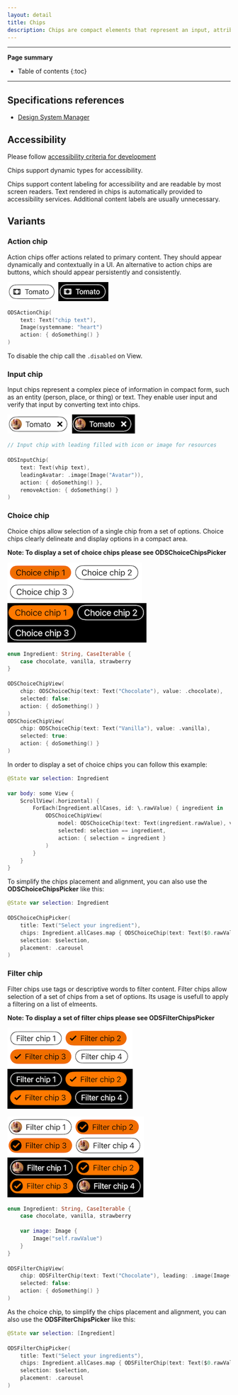 ```yaml
---
layout: detail
title: Chips
description: Chips are compact elements that represent an input, attribute, or action.
---
```


---

**Page summary**

* Table of contents
{:toc}

---

## Specifications references

- [Design System Manager](https://system.design.orange.com/0c1af118d/p/85a52b-components/b/1497a4)

## Accessibility

Please follow [accessibility criteria for development](https://a11y-guidelines.orange.com/en/mobile/ios/)

Chips support dynamic types for accessibility. 

Chips support content labeling for accessibility and are readable by most screen readers. Text rendered in chips is automatically provided to accessibility services. Additional content labels are usually unnecessary.

## Variants

### Action chip

Action chips offer actions related to primary content. They should appear dynamically and contextually in a UI.
An alternative to action chips are buttons, which should appear persistently and consistently.

![Light action chip](images/chips_action_light.png) 
![Dark action chip](images/chips_action_dark.png)

``` swift
ODSActionChip(
    text: Text("chip text"),
    Image(systemname: "heart")
    action: { doSomething() }
)
```

To disable the chip call the `.disabled` on View.

### Input chip

Input chips represent a complex piece of information in compact form, such as an entity (person, place, or thing) or text. They enable user input and verify that input by converting text into chips.

![Light input chip](images/chips_input_light.png)
![Dark input chip](images/chips_input_dark.png)

``` swift
// Input chip with leading filled with icon or image for resources

ODSInputChip(
    text: Text(vhip text),
    leadingAvatar: .image(Image("Avatar")),
    action: { doSomething() },
    removeAction: { doSomething() }
)
```

### Choice chip

Choice chips allow selection of a single chip from a set of options. Choice chips clearly delineate and display options in a compact area.

**Note: To display a set of choice chips please see ODSChoiceChipsPicker**

![Light input chip](images/chips_choice_light.png)
![Dark input chip](images/chips_choice_dark.png)

``` swift
enum Ingredient: String, CaseIterable {
    case chocolate, vanilla, strawberry
}

ODSChoiceChipView(
    chip: ODSChoiceChip(text: Text("Chocolate"), value: .chocolate),
    selected: false:
    action: { doSomething() }
)
ODSChoiceChipView(
    chip: ODSChoiceChip(text: Text("Vanilla"), value: .vanilla),
    selected: true:
    action: { doSomething() }
)
```

In order to display a set of choice chips you can follow this example:

``` swift
@State var selection: Ingredient

var body: some View {
    ScrollView(.horizontal) {
        ForEach(Ingredient.allCases, id: \.rawValue) { ingredient in
            ODSChoiceChipView(
                model: ODSChoiceChip(text: Text(ingredient.rawValue), value: ingredient),
                selected: selection == ingredient,
                action: { selection = ingredient }
            )
        }
    }
}
```

To simplify the chips placement and alignment, you can also use the __ODSChoiceChipsPicker__ like this:

``` swift
@State var selection: Ingredient

ODSChoiceChipPicker(
    title: Text("Select your ingredient"),
    chips: Ingredient.allCases.map { ODSChoiceChip(text: Text($0.rawValue), value: $0) 
    selection: $selection,
    placement: .carousel
)
```

### Filter chip

Filter chips use tags or descriptive words to filter content. Filter chips allow selection of a set of chips from a set of options. Its usage is usefull to apply a filtering on a list of elmeents.

**Note: To display a set of filter chips please see ODSFilterChipsPicker**

![Light filter chips](images/chips_filter_light.png) ![Dark filter chips](images/chips_filter_dark.png)

![Light filter chips with avatar](images/chips_filter_avatar_light.png) ![Dark filter chips with avatar](images/chips_filter_avatar_dark.png)


``` swift
enum Ingredient: String, CaseIterable {
    case chocolate, vanilla, strawberry
    
    var image: Image {
        Image("self.rawValue")
    }
} 

ODSFilterChipView(
    chip: ODSFilterChip(text: Text("Chocolate"), leading: .image(Image("avatar")), value: .chocolate),
    selected: false:
    action: { doSomething() }
)
```

As the choice chip, to simplify the chips placement and alignment, you can also use the __ODSFilterChipsPicker__ like this: 

``` swift
@State var selection: [Ingredient]

ODSFilterChipPicker(
    title: Text("Select your ingredients"),
    chips: Ingredient.allCases.map { ODSFilterChip(text: Text($0.rawValue), leading(.image($0.image)), value: $0) 
    selection: $selection,
    placement: .carousel
)
```

